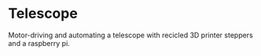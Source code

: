 # Telescope
Motor-driving and automating a telescope with recicled 3D printer steppers and a raspberry pi.
